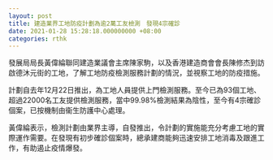 ```yaml
---
layout: post
title: 建造業界工地防疫計劃為逾2萬工友檢測　發現4宗確診
date: 2021-01-28 15:28:18.000000000 +08:00
categories: rthk
---
```


發展局局長黃偉綸聯同建造業議會主席陳家駒，以及香港建造商會會長陳修杰到訪啟德沐元街的工地，了解工地防疫檢測服務計劃的情況，並視察工地的防疫措施。

計劃自去年12月22日推出，為工地人員提供上門檢測服務。至今已為93個工地、超過22000名工友提供檢測服務，當中99.98%檢測結果為陰性，至今有4宗確診個案，已按機制由衞生防護中心處理。

黃偉綸表示，檢測計劃由業界主導，自發推出，令計劃的實施能充分考慮工地的實際運作需要。在發現有初步確診個案時，總承建商能夠迅速安排工地消毒及跟進工作，有助遏止疫情爆發。
